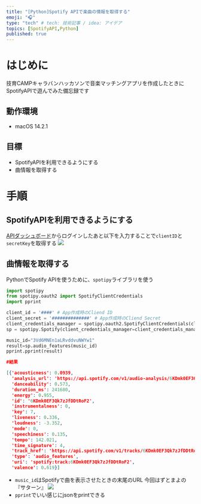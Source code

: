 ```yaml
---
title: "[Python]Spotify APIで楽曲の情報を取得する"
emoji: "🎧"
type: "tech" # tech: 技術記事 / idea: アイデア
topics: [SpotifyAPI,Python]
published: true
---
```

# はじめに
技育CAMPキャラバンハッカソンで音楽マッチングアプリを作成したときにSpotifyAPIで遊んでみた備忘録です
## 動作環境
- macOS 14.2.1
## 目標
* SpotifyAPIを利用できるようにする
* 曲情報を取得する
# 手順
## SpotifyAPIを利用できるようにする
[APIダッシュボード](https://developer.spotify.com/dashboard)からログインしたあと以下を入力することで`clientID`と`secretKey`を取得する
![](https://storage.googleapis.com/zenn-user-upload/00469fb5e45c-20240204.png)
## 曲情報を取得する
PythonでSpotify APIを使うために、`spotipy`ライブラリを使う
```python
import spotipy
from spotipy.oauth2 import SpotifyClientCredentials
import pprint

client_id = '####' # App作成時のCliend ID
client_secret = '##############' # App作成時のCliend Secret
client_credentials_manager = spotipy.oauth2.SpotifyClientCredentials(client_id, client_secret)
sp = spotipy.Spotify(client_credentials_manager=client_credentials_manager)

music_id="3Vd6MNEn1aLRvddvuNWYw1"
result=sp.audio_features(music_id)
pprint.pprint(result)
```

```json
#結果

[{'acousticness': 0.0939,
  'analysis_url': 'https://api.spotify.com/v1/audio-analysis/6KDmk0EF3Qk7zJfDDtRoF2',
  'danceability': 0.573,
  'duration_ms': 241680,
  'energy': 0.955,
  'id': '6KDmk0EF3Qk7zJfDDtRoF2',
  'instrumentalness': 0,
  'key': 7,
  'liveness': 0.336,
  'loudness': -3.352,
  'mode': 0,
  'speechiness': 0.135,
  'tempo': 142.021,
  'time_signature': 4,
  'track_href': 'https://api.spotify.com/v1/tracks/6KDmk0EF3Qk7zJfDDtRoF2',
  'type': 'audio_features',
  'uri': 'spotify:track:6KDmk0EF3Qk7zJfDDtRoF2',
  'valence': 0.619}]
```
* `music_id`はSpotifyで曲を表示させたときの末尾のURL
今回はずとまよの『サターン』
![](https://storage.googleapis.com/zenn-user-upload/f1621181017c-20240204.png)
* `pprint`でいい感じにjsonをprintできる
